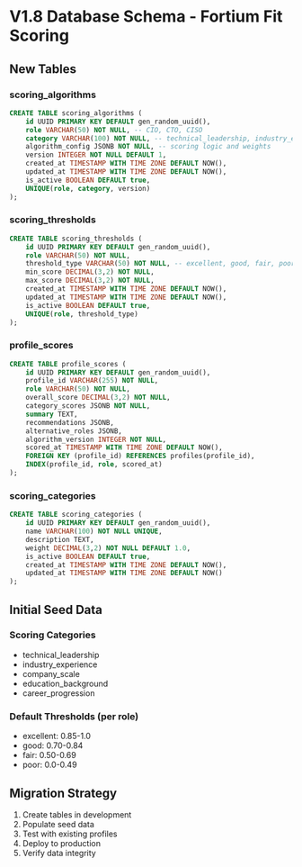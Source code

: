 # V1.8 Database Schema - Fortium Fit Scoring

## New Tables

### scoring_algorithms
```sql
CREATE TABLE scoring_algorithms (
    id UUID PRIMARY KEY DEFAULT gen_random_uuid(),
    role VARCHAR(50) NOT NULL, -- CIO, CTO, CISO
    category VARCHAR(100) NOT NULL, -- technical_leadership, industry_experience, etc.
    algorithm_config JSONB NOT NULL, -- scoring logic and weights
    version INTEGER NOT NULL DEFAULT 1,
    created_at TIMESTAMP WITH TIME ZONE DEFAULT NOW(),
    updated_at TIMESTAMP WITH TIME ZONE DEFAULT NOW(),
    is_active BOOLEAN DEFAULT true,
    UNIQUE(role, category, version)
);
```

### scoring_thresholds
```sql
CREATE TABLE scoring_thresholds (
    id UUID PRIMARY KEY DEFAULT gen_random_uuid(),
    role VARCHAR(50) NOT NULL,
    threshold_type VARCHAR(50) NOT NULL, -- excellent, good, fair, poor
    min_score DECIMAL(3,2) NOT NULL,
    max_score DECIMAL(3,2) NOT NULL,
    created_at TIMESTAMP WITH TIME ZONE DEFAULT NOW(),
    updated_at TIMESTAMP WITH TIME ZONE DEFAULT NOW(),
    is_active BOOLEAN DEFAULT true,
    UNIQUE(role, threshold_type)
);
```

### profile_scores
```sql
CREATE TABLE profile_scores (
    id UUID PRIMARY KEY DEFAULT gen_random_uuid(),
    profile_id VARCHAR(255) NOT NULL,
    role VARCHAR(50) NOT NULL,
    overall_score DECIMAL(3,2) NOT NULL,
    category_scores JSONB NOT NULL,
    summary TEXT,
    recommendations JSONB,
    alternative_roles JSONB,
    algorithm_version INTEGER NOT NULL,
    scored_at TIMESTAMP WITH TIME ZONE DEFAULT NOW(),
    FOREIGN KEY (profile_id) REFERENCES profiles(profile_id),
    INDEX(profile_id, role, scored_at)
);
```

### scoring_categories
```sql
CREATE TABLE scoring_categories (
    id UUID PRIMARY KEY DEFAULT gen_random_uuid(),
    name VARCHAR(100) NOT NULL UNIQUE,
    description TEXT,
    weight DECIMAL(3,2) NOT NULL DEFAULT 1.0,
    is_active BOOLEAN DEFAULT true,
    created_at TIMESTAMP WITH TIME ZONE DEFAULT NOW(),
    updated_at TIMESTAMP WITH TIME ZONE DEFAULT NOW()
);
```

## Initial Seed Data

### Scoring Categories
- technical_leadership
- industry_experience  
- company_scale
- education_background
- career_progression

### Default Thresholds (per role)
- excellent: 0.85-1.0
- good: 0.70-0.84
- fair: 0.50-0.69
- poor: 0.0-0.49

## Migration Strategy

1. Create tables in development
2. Populate seed data
3. Test with existing profiles
4. Deploy to production
5. Verify data integrity
